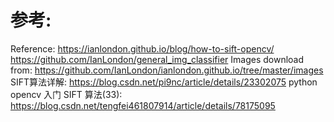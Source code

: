 

# 参考:
Reference: 
https://ianlondon.github.io/blog/how-to-sift-opencv/
https://github.com/IanLondon/general_img_classifier
Images download from: https://github.com/IanLondon/ianlondon.github.io/tree/master/images
SIFT算法详解: https://blog.csdn.net/pi9nc/article/details/23302075
python opencv 入门 SIFT 算法(33): https://blog.csdn.net/tengfei461807914/article/details/78175095

